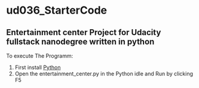 # ud036_StarterCode

## Entertainment center Project for Udacity fullstack nanodegree written in python

To execute The Programm:
1. First install <a target="_blank" href="https://www.python.org/">Python</a>
2. Open the entertainment_center.py in the Python idle and Run by clicking F5
